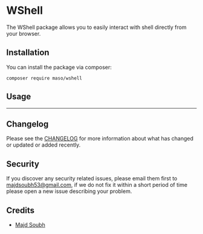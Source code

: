 # WShell

The WShell package allows you to easily interact with shell directly from your browser.

## Installation

You can install the package via composer:

```shell
composer require maso/wshell
```

## Usage

---

## Changelog

Please see the [CHANGELOG](https://github.com/MajdSoubh/WShell/CHANGELOG.md) for more information about what has changed or updated or added recently.

## Security

If you discover any security related issues, please email them first to majdsoubh53@gmail.com,
if we do not fix it within a short period of time please open a new issue describing your problem.

## Credits

-   [Majd Soubh](https://www.linkedin.com/in/majd-soubh/)
